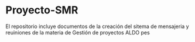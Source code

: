 # Proyecto-SMR
 El repositorio incluye documentos de la creación del sitema de mensajeria y reuiniones de la materia de Gestión de proyectos
ALDO pes